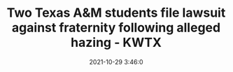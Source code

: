 ---
"title": "Two Texas A&M students file lawsuit against fraternity following alleged hazing - KWTX"
"date": "2021-10-29 3:46:0"
"feed_name": "GOOGLENEWSINDUSTRIAL"
"feed_website": "https://news.google.com/search?q=industrial%2Bincident&hl=en-US&gl=US&ceid=US:en"
"feed_rss": "https://news.google.com/rss/search?q=industrial%2Bincident&hl=en-US&gl=US&ceid=US:en"
"link": "https://www.kwtx.com/2021/10/29/two-texas-am-students-file-lawsuit-against-fraternity-following-alleged-hazing/"
"source": "{'href': 'https://www.kwtx.com', 'title': 'KWTX'}"
"file": "_posts/2021-1-1-9b84a459dbf4b0674e608f75c95941ce5d2e4438.md"
"accident": "0"
"drilling": "0"
"dead": "0"
"injured": "0"
"arrested": "0"
"place": "unknown place"
"where": "unknown site"
"causes": "unknown"
"place_uri": "unknown place"
---
